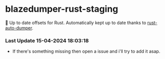 # blazedumper-rust-staging

🚀 Up to date offsets for Rust. Automatically kept up to date thanks to [rust-auto-dumper](https://github.com/Akandesh/rust-auto-dumper).


### Last Update 15-04-2024 18:03:18
- If there's something missing then open a issue and i'll try to add it asap.